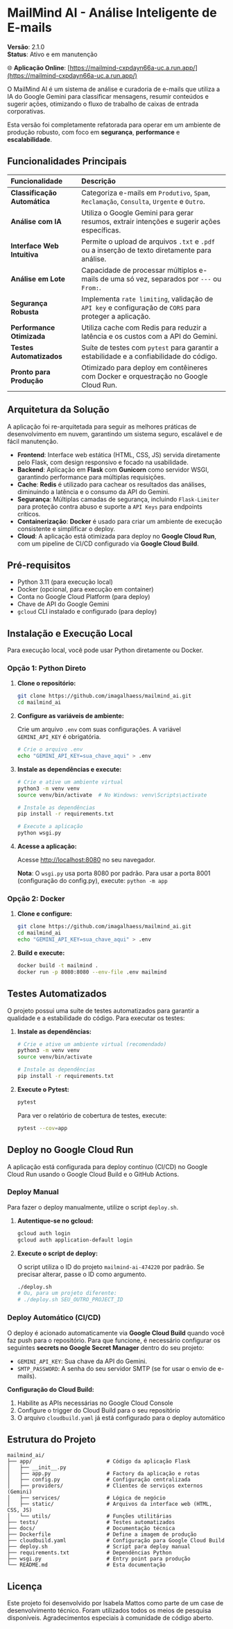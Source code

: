# MailMind AI - Análise Inteligente de E-mails

**Versão**: 2.1.0  
**Status**: Ativo e em manutenção

🌐 **Aplicação Online**: [https://mailmind-cxpdayn66a-uc.a.run.app/](https://mailmind-cxpdayn66a-uc.a.run.app/)

O MailMind AI é um sistema de análise e curadoria de e-mails que utiliza a IA do Google Gemini para classificar mensagens, resumir conteúdos e sugerir ações, otimizando o fluxo de trabalho de caixas de entrada corporativas.

Esta versão foi completamente refatorada para operar em um ambiente de produção robusto, com foco em **segurança**, **performance** e **escalabilidade**.

## Funcionalidades Principais

| Funcionalidade               | Descrição                                                                                              |
| :--------------------------- | :----------------------------------------------------------------------------------------------------- |
| **Classificação Automática** | Categoriza e-mails em `Produtivo`, `Spam`, `Reclamação`, `Consulta`, `Urgente` e `Outro`.              |
| **Análise com IA**           | Utiliza o Google Gemini para gerar resumos, extrair intenções e sugerir ações específicas.             |
| **Interface Web Intuitiva**  | Permite o upload de arquivos `.txt` e `.pdf` ou a inserção de texto diretamente para análise.          |
| **Análise em Lote**          | Capacidade de processar múltiplos e-mails de uma só vez, separados por `---` ou `From:`.               |
| **Segurança Robusta**        | Implementa `rate limiting`, validação de `API key` e configuração de `CORS` para proteger a aplicação. |
| **Performance Otimizada**    | Utiliza cache com Redis para reduzir a latência e os custos com a API do Gemini.                       |
| **Testes Automatizados**     | Suíte de testes com `pytest` para garantir a estabilidade e a confiabilidade do código.                |
| **Pronto para Produção**     | Otimizado para deploy em contêineres com Docker e orquestração no Google Cloud Run.                    |

## Arquitetura da Solução

A aplicação foi re-arquitetada para seguir as melhores práticas de desenvolvimento em nuvem, garantindo um sistema seguro, escalável e de fácil manutenção.

- **Frontend**: Interface web estática (HTML, CSS, JS) servida diretamente pelo Flask, com design responsivo e focado na usabilidade.
- **Backend**: Aplicação em **Flask** com **Gunicorn** como servidor WSGI, garantindo performance para múltiplas requisições.
- **Cache**: **Redis** é utilizado para cachear os resultados das análises, diminuindo a latência e o consumo da API do Gemini.
- **Segurança**: Múltiplas camadas de segurança, incluindo `Flask-Limiter` para proteção contra abuso e suporte a `API Keys` para endpoints críticos.
- **Containerização**: **Docker** é usado para criar um ambiente de execução consistente e simplificar o deploy.
- **Cloud**: A aplicação está otimizada para deploy no **Google Cloud Run**, com um pipeline de CI/CD configurado via **Google Cloud Build**.

## Pré-requisitos

- Python 3.11 (para execução local)
- Docker (opcional, para execução em container)
- Conta no Google Cloud Platform (para deploy)
- Chave de API do Google Gemini
- `gcloud` CLI instalado e configurado (para deploy)

## Instalação e Execução Local

Para execução local, você pode usar Python diretamente ou Docker.

### Opção 1: Python Direto

1.  **Clone o repositório:**

    ```bash
    git clone https://github.com/imagalhaess/mailmind_ai.git
    cd mailmind_ai
    ```

2.  **Configure as variáveis de ambiente:**

    Crie um arquivo `.env` com suas configurações. A variável `GEMINI_API_KEY` é obrigatória.

    ```bash
    # Crie o arquivo .env
    echo "GEMINI_API_KEY=sua_chave_aqui" > .env
    ```

3.  **Instale as dependências e execute:**

    ```bash
    # Crie e ative um ambiente virtual
    python3 -m venv venv
    source venv/bin/activate  # No Windows: venv\Scripts\activate

    # Instale as dependências
    pip install -r requirements.txt

    # Execute a aplicação
    python wsgi.py
    ```

4.  **Acesse a aplicação:**

    Acesse [http://localhost:8080](http://localhost:8080) no seu navegador.

    **Nota**: O `wsgi.py` usa porta 8080 por padrão. Para usar a porta 8001 (configuração do config.py), execute: `python -m app`

### Opção 2: Docker

1.  **Clone e configure:**

    ```bash
    git clone https://github.com/imagalhaess/mailmind_ai.git
    cd mailmind_ai
    echo "GEMINI_API_KEY=sua_chave_aqui" > .env
    ```

2.  **Build e execute:**

    ```bash
    docker build -t mailmind .
    docker run -p 8080:8080 --env-file .env mailmind
    ```

## Testes Automatizados

O projeto possui uma suíte de testes automatizados para garantir a qualidade e a estabilidade do código. Para executar os testes:

1.  **Instale as dependências:**

    ```bash
    # Crie e ative um ambiente virtual (recomendado)
    python3 -m venv venv
    source venv/bin/activate

    # Instale as dependências
    pip install -r requirements.txt
    ```

2.  **Execute o Pytest:**

    ```bash
    pytest
    ```

    Para ver o relatório de cobertura de testes, execute:

    ```bash
    pytest --cov=app
    ```

## Deploy no Google Cloud Run

A aplicação está configurada para deploy contínuo (CI/CD) no Google Cloud Run usando o Google Cloud Build e o GitHub Actions.

### Deploy Manual

Para fazer o deploy manualmente, utilize o script `deploy.sh`.

1.  **Autentique-se no gcloud:**

    ```bash
    gcloud auth login
    gcloud auth application-default login
    ```

2.  **Execute o script de deploy:**

    O script utiliza o ID do projeto `mailmind-ai-474220` por padrão. Se precisar alterar, passe o ID como argumento.

    ```bash
    ./deploy.sh
    # Ou, para um projeto diferente:
    # ./deploy.sh SEU_OUTRO_PROJECT_ID
    ```

### Deploy Automático (CI/CD)

O deploy é acionado automaticamente via **Google Cloud Build** quando você faz push para o repositório. Para que funcione, é necessário configurar os seguintes **secrets no Google Secret Manager** dentro do seu projeto:

- `GEMINI_API_KEY`: Sua chave da API do Gemini.
- `SMTP_PASSWORD`: A senha do seu servidor SMTP (se for usar o envio de e-mails).

**Configuração do Cloud Build:**

1. Habilite as APIs necessárias no Google Cloud Console
2. Configure o trigger do Cloud Build para o seu repositório
3. O arquivo `cloudbuild.yaml` já está configurado para o deploy automático

## Estrutura do Projeto

```
mailmind_ai/
├── app/                        # Código da aplicação Flask
│   ├── __init__.py
│   ├── app.py                  # Factory da aplicação e rotas
│   ├── config.py               # Configuração centralizada
│   ├── providers/              # Clientes de serviços externos (Gemini)
│   ├── services/               # Lógica de negócio
│   ├── static/                 # Arquivos da interface web (HTML, CSS, JS)
│   └── utils/                  # Funções utilitárias
├── tests/                      # Testes automatizados
├── docs/                       # Documentação técnica
├── Dockerfile                  # Define a imagem de produção
├── cloudbuild.yaml             # Configuração para Google Cloud Build
├── deploy.sh                   # Script para deploy manual
├── requirements.txt            # Dependências Python
├── wsgi.py                     # Entry point para produção
└── README.md                   # Esta documentação
```

## Licença

Este projeto foi desenvolvido por Isabela Mattos como parte de um case de desenvolvimento técnico.
Foram utilizados todos os meios de pesquisa disponíveis.
Agradecimentos especiais à comunidade de código aberto.
